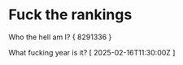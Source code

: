 # Fuck the rankings

Who the hell am I?
{ 8291336 }

What fucking year is it?
[ 2025-02-16T11:30:00Z ]
